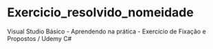 # Exercicio_resolvido_nomeidade
Visual Studio Básico - Aprendendo na prática - Exercício de Fixação e Propostos / Udemy C#
